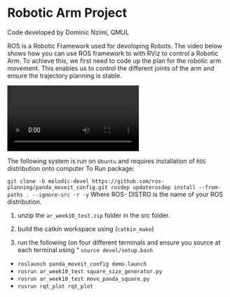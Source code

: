 
# Robotic Arm Project
Code developed by Dominic Nzimi, QMUL

ROS is a Robotic Framework used for devoloping Robots. The video below shows how you can use ROS framework to with RViz to control a Robotic Arm. To achieve this, we first need to code up the plan for the robotic arm movement. This enables us to control the different joints of the arm and ensure the trajectory planning is stable.

<video src="https://user-images.githubusercontent.com/57221218/230620302-cb8a3fbf-b0f5-4b47-8143-cacc5786eb4f.mp4"></video>

The following system is run on ```Ubuntu``` and requires installation of ```ROS``` distribution onto computer
To Run package:

```git clone -b melodic-devel https://github.com/ros-planning/panda_moveit_config.git rosdep updaterosdep install --from-paths . --ignore-src -r -y```
Where ROS- DISTRO is the name of your ROS distribution.

1) unzip the ```ar_week10_test.zip``` folder in the src folder.

2) build the catkin workspace using (```catkin_make```)

3) run the following (on four different terminals and ensure you source at each terminal using “ ```source devel/setup.bash```

- ```roslaunch panda_moveit_config demo.launch```
- ```rosrun ar_week10_test square_size_generator.py```
- ```rosrun ar_week10_test move_panda_square.py```
- ```rosrun rqt_plot rqt_plot```



